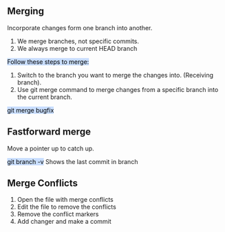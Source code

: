 ## Merging
Incorporate changes form one branch into another.
1. We merge branches, not specific commits.
2. We always merge to current HEAD branch


<mark style="background: #ADCCFFA6;">Follow these steps to merge:</mark> 
1. Switch to the branch you want to merge the changes into. (Receiving branch).
2. Use git merge command to merge changes from a specific branch into the current branch.

<mark style="background: #ADCCFFA6;">git merge bugfix</mark> 

## Fastforward merge
Move a pointer up to catch up.

<mark style="background: #ADCCFFA6;">git branch -v</mark> 
Shows the last commit in branch

## Merge Conflicts
1. Open the file with merge conflicts
2. Edit the file to remove the conflicts
3. Remove the conflict markers
4. Add changer and make a commit

